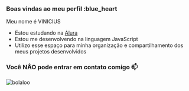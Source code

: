 ### Boas vindas ao meu perfil :blue_heart

Meu nome é VINICIUS

- Estou estudando na [Alura](https://www.alura.com.br)
- Estou me desenvolvendo na linguagem JavaScript
- Utilizo esse espaço para minha organização e compartilhamento dos meus projetos desenvolvidos

### Você NÂO pode entrar em contato comigo :mailbox:


![bolaloo](https://media.tenor.com/RlMDPYllJnIAAAAi/ruffles-cat.gif)
